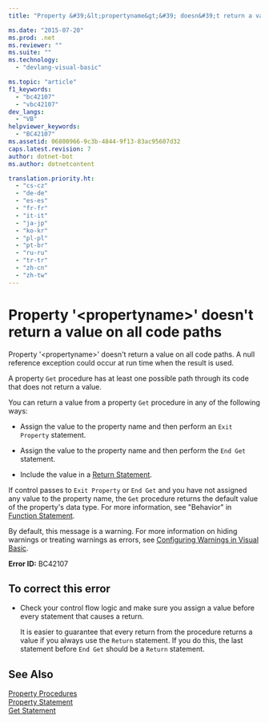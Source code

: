 ```yaml
---
title: "Property &#39;&lt;propertyname&gt;&#39; doesn&#39;t return a value on all code paths | Microsoft Docs"

ms.date: "2015-07-20"
ms.prod: .net
ms.reviewer: ""
ms.suite: ""
ms.technology: 
  - "devlang-visual-basic"

ms.topic: "article"
f1_keywords: 
  - "bc42107"
  - "vbc42107"
dev_langs: 
  - "VB"
helpviewer_keywords: 
  - "BC42107"
ms.assetid: 06800966-9c3b-4844-9f13-83ac95607d32
caps.latest.revision: 7
author: dotnet-bot
ms.author: dotnetcontent

translation.priority.ht: 
  - "cs-cz"
  - "de-de"
  - "es-es"
  - "fr-fr"
  - "it-it"
  - "ja-jp"
  - "ko-kr"
  - "pl-pl"
  - "pt-br"
  - "ru-ru"
  - "tr-tr"
  - "zh-cn"
  - "zh-tw"
---
```

# Property &#39;&lt;propertyname&gt;&#39; doesn&#39;t return a value on all code paths
Property '\<propertyname>' doesn't return a value on all code paths. A null reference exception could occur at run time when the result is used.  
  
 A property `Get` procedure has at least one possible path through its code that does not return a value.  
  
 You can return a value from a property `Get` procedure in any of the following ways:  
  
-   Assign the value to the property name and then perform an `Exit Property` statement.  
  
-   Assign the value to the property name and then perform the `End Get` statement.  
  
-   Include the value in a [Return Statement](../../../visual-basic/language-reference/statements/return-statement.md).  
  
 If control passes to `Exit Property` or `End Get` and you have not assigned any value to the property name, the `Get` procedure returns the default value of the property's data type. For more information, see "Behavior" in [Function Statement](../../../visual-basic/language-reference/statements/function-statement.md).  
  
 By default, this message is a warning. For more information on hiding warnings or treating warnings as errors, see [Configuring Warnings in Visual Basic](https://docs.microsoft.com/visualstudio/ide/configuring-warnings-in-visual-basic).  
  
 **Error ID:** BC42107  
  
## To correct this error  
  
-   Check your control flow logic and make sure you assign a value before every statement that causes a return.  
  
     It is easier to guarantee that every return from the procedure returns a value if you always use the `Return` statement. If you do this, the last statement before `End Get` should be a `Return` statement.  
  
## See Also  
 [Property Procedures](../../../visual-basic/programming-guide/language-features/procedures/property-procedures.md)   
 [Property Statement](../../../visual-basic/language-reference/statements/property-statement.md)   
 [Get Statement](../../../visual-basic/language-reference/statements/get-statement.md)